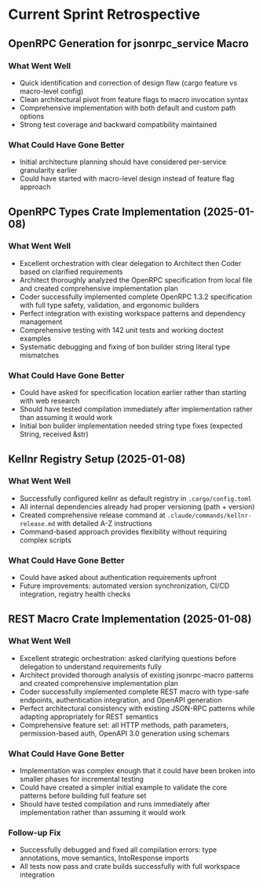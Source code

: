 # Current Sprint Retrospective

## OpenRPC Generation for jsonrpc_service Macro

### What Went Well
- Quick identification and correction of design flaw (cargo feature vs macro-level config)
- Clean architectural pivot from feature flags to macro invocation syntax
- Comprehensive implementation with both default and custom path options
- Strong test coverage and backward compatibility maintained

### What Could Have Gone Better  
- Initial architecture planning should have considered per-service granularity earlier
- Could have started with macro-level design instead of feature flag approach

## OpenRPC Types Crate Implementation (2025-01-08)

### What Went Well
- Excellent orchestration with clear delegation to Architect then Coder based on clarified requirements
- Architect thoroughly analyzed the OpenRPC specification from local file and created comprehensive implementation plan
- Coder successfully implemented complete OpenRPC 1.3.2 specification with full type safety, validation, and ergonomic builders
- Perfect integration with existing workspace patterns and dependency management
- Comprehensive testing with 142 unit tests and working doctest examples
- Systematic debugging and fixing of bon builder string literal type mismatches

### What Could Have Gone Better
- Could have asked for specification location earlier rather than starting with web research
- Should have tested compilation immediately after implementation rather than assuming it would work
- Initial bon builder implementation needed string type fixes (expected String, received &str)

## Kellnr Registry Setup (2025-01-08)

### What Went Well
- Successfully configured kellnr as default registry in `.cargo/config.toml`
- All internal dependencies already had proper versioning (path + version)
- Created comprehensive release command at `.claude/commands/kellnr-release.md` with detailed A-Z instructions
- Command-based approach provides flexibility without requiring complex scripts

### What Could Have Gone Better
- Could have asked about authentication requirements upfront
- Future improvements: automated version synchronization, CI/CD integration, registry health checks

## REST Macro Crate Implementation (2025-01-08)

### What Went Well
- Excellent strategic orchestration: asked clarifying questions before delegation to understand requirements fully
- Architect provided thorough analysis of existing jsonrpc-macro patterns and created comprehensive implementation plan
- Coder successfully implemented complete REST macro with type-safe endpoints, authentication integration, and OpenAPI generation
- Perfect architectural consistency with existing JSON-RPC patterns while adapting appropriately for REST semantics
- Comprehensive feature set: all HTTP methods, path parameters, permission-based auth, OpenAPI 3.0 generation using schemars

### What Could Have Gone Better
- Implementation was complex enough that it could have been broken into smaller phases for incremental testing
- Could have created a simpler initial example to validate the core patterns before building full feature set
- Should have tested compilation and runs immediately after implementation rather than assuming it would work

### Follow-up Fix
- Successfully debugged and fixed all compilation errors: type annotations, move semantics, IntoResponse imports
- All tests now pass and crate builds successfully with full workspace integration